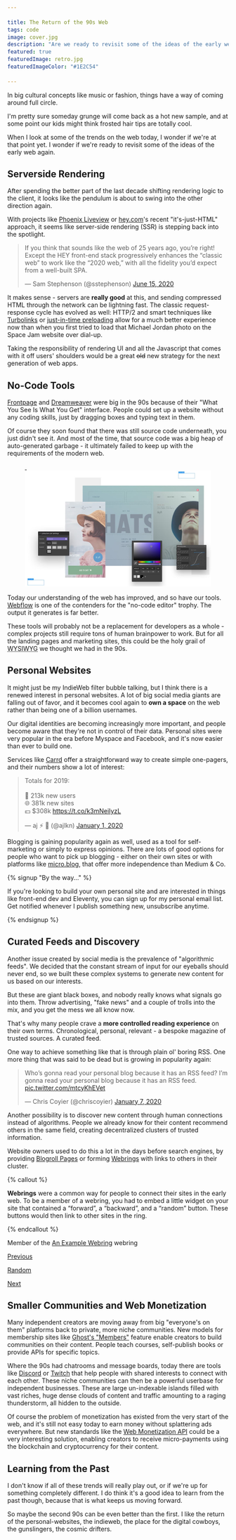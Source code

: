 ```yaml
---

title: The Return of the 90s Web
tags: code
image: cover.jpg
description: "Are we ready to revisit some of the ideas of the early web again? There are trends that suggest we might just have come full circle - and I like it."
featured: true
featuredImage: retro.jpg
featuredImageColor: "#1E2C54"

---
```


<p class="lead">In big cultural concepts like music or fashion, things have a way of coming around full circle.

I'm pretty sure someday grunge will come back as a hot new sample, and at some point our kids might think frosted hair tips are totally cool.</p>

When I look at some of the trends on the web today, I wonder if we're at that point yet. I wonder if we're ready to revisit some of the ideas of the early web again.

## Serverside Rendering

After spending the better part of the last decade shifting rendering logic to the client, it looks like the pendulum is about to swing into the other direction again.

With projects like [Phoenix Liveview](https://www.phoenixframework.org/) or [hey.com](https://hey.com/how-it-works/)'s recent "it's-just-HTML" approach, it seems like server-side rendering (SSR) is stepping back into the spotlight.

<blockquote class="twitter-tweet"><p lang="en" dir="ltr">If you think that sounds like the web of 25 years ago, you’re right! Except the HEY front-end stack progressively enhances the “classic web” to work like the “2020 web,” with all the fidelity you’d expect from a well-built SPA.</p>&mdash; Sam Stephenson (@sstephenson) <a href="https://twitter.com/sstephenson/status/1272608171056680960?ref_src=twsrc%5Etfw">June 15, 2020</a></blockquote>

It makes sense - servers are __really good__ at this, and sending compressed HTML through the network can be lightning fast. The classic request-response cycle has evolved as well: HTTP/2 and smart techniques like [Turbolinks](https://github.com/turbolinks/turbolinks) or [just-in-time preloading](https://instant.page/) allow for a much better experience now than when you first tried to load that Michael Jordan photo on the Space Jam website over dial-up.

Taking the responsibility of rendering UI and all the Javascript that comes with it off users' shoulders would be a great ~~old~~ new strategy for the next generation of web apps.

## No-Code Tools

[Frontpage](https://en.wikipedia.org/wiki/Microsoft_FrontPage) and [Dreamweaver](https://en.wikipedia.org/wiki/Adobe_Dreamweaver) were big in the 90s because of their "What You See Is What You Get" interface. People could set up a website without any coding skills, just by dragging boxes and typing text in them.

Of course they soon found that there was still source code underneath, you just didn't see it. And most of the time, that source code was a big heap of auto-generated garbage - it ultimately failed to keep up with the requirements of the modern web.

<figure class="extend">

 <a href="https://webflow.com" rel="noopener noreferrer" target="_blank">

  <img src="webflow.jpg" alt="the webflow interface, different design widgets and controls" loading="lazy" />

 </a>

</figure>


Today our understanding of the web has improved, and so have our tools. [Webflow](https://webflow.com/) is one of the contenders for the "no-code editor" trophy. The output it generates is far better.

These tools will probably not be a replacement for developers as a whole - complex projects still require tons of human brainpower to work. But for all the landing pages and marketing sites, this could be the holy grail of <abbr title="What you see is what you get">WYSIWYG</abbr> we thought we had in the 90s.

## Personal Websites

It might just be my IndieWeb filter bubble talking, but I think there is a renewed interest in personal websites. A lot of big social media giants are falling out of favor, and it becomes cool again to __own a space__ on the web rather than being one of a billion usernames.

Our digital identities are becoming increasingly more important, and people become aware that they're not in control of their data. Personal sites were very popular in the era before Myspace and Facebook, and it's now easier than ever to build one.

Services like [Carrd](https://carrd.co/) offer a straightforward way to create simple one-pagers, and their numbers show a lot of interest:

<blockquote class="twitter-tweet"><p lang="en" dir="ltr">Totals for 2019:<br><br>🙋 213k new users<br>🌐 381k new sites<br>💵 $308k <a href="https://t.co/k3mNeiIyzL">https://t.co/k3mNeiIyzL</a></p>&mdash; aj ⚡️ 🍜 (@ajlkn) <a href="https://twitter.com/ajlkn/status/1212418595763998720?ref_src=twsrc%5Etfw">January 1, 2020</a></blockquote>

Blogging is gaining popularity again as well, used as a tool for self-marketing or simply to express opinions. There are lots of good options for people who want to pick up blogging - either on their own sites or with platforms like [micro.blog](http://micro.blog/), that offer more independence than Medium & Co.

{% signup "By the way..." %}

If you're looking to build your own personal site and are interested in things like front-end dev and Eleventy, you can sign up for my personal email list. Get notified whenever I publish something new, unsubscribe anytime.

{% endsignup %}


## Curated Feeds and Discovery

Another issue created by social media is the prevalence of "algorithmic feeds". We decided that the constant stream of input for our eyeballs should never end, so we built these complex systems to generate new content for us based on our interests.

But these are giant black boxes, and nobody really knows what signals go into them. Throw advertising, "fake news" and a couple of trolls into the mix, and you get the mess we all know now.

That's why many people crave a __more controlled reading experience__ on their own terms. Chronological, personal, relevant - a bespoke magazine of trusted sources. A curated feed.

One way to achieve something like that is through plain ol' boring RSS. One more thing that was said to be dead but is growing in popularity again:

<blockquote class="twitter-tweet"><p lang="en" dir="ltr">Who’s gonna read your personal blog because it has an RSS feed? I’m gonna read your personal blog because it has an RSS feed. <a href="https://t.co/mtcyKhEVet">pic.twitter.com/mtcyKhEVet</a></p>&mdash; Chris Coyier (@chriscoyier) <a href="https://twitter.com/chriscoyier/status/1214606808125341696?ref_src=twsrc%5Etfw">January 7, 2020</a></blockquote>

Another possibility is to discover new content through human connections instead of algorithms. People we already know for their content recommend others in the same field, creating decentralized clusters of trusted information.

Website owners used to do this a lot in the days before search engines, by providing [Blogroll Pages](/blogroll/) or forming [Webrings](https://en.wikipedia.org/wiki/Webring) with links to others in their cluster.

{% callout %}

__Webrings__ were a common way for people to connect their sites in the early web. To be a member of a webring, you had to embed a little widget on your site that contained a “forward”, a “backward”, and a “random” button. These buttons would then link to other sites in the ring.

{% endcallout %}

<webring-banner>

 <p>Member of the <a href="https://webringdemo.netlify.com">An Example Webring</a> webring</p>

 <a href="https://webringdemo.netlify.com/prev">Previous</a>

 <a href="https://webringdemo.netlify.com/random">Random</a>

 <a href="https://webringdemo.netlify.com/next">Next</a>

</webring-banner>

<script async src="https://webringdemo.netlify.com/embed.js" charset="utf-8"></script>

## Smaller Communities and Web Monetization

Many independent creators are moving away from big "everyone's on them" platforms back to private, more niche communities. New models for membership sites like [Ghost's "Members"](https://ghost.org/members/) feature enable creators to build communities on their content. People teach courses, self-publish books or provide APIs for specific topics.

Where the 90s had chatrooms and message boards, today there are tools like [Discord](https://discord.com/) or [Twitch](https://www.twitch.tv/) that help people with shared interests to connect with each other. These niche communities can then be a powerful userbase for independent businesses. These are large un-indexable islands filled with vast riches, huge dense clouds of content and traffic amounting to a raging thunderstorm, all hidden to the outside.

Of course the problem of monetization has existed from the very start of the web, and it's still not easy today to earn money without splattering ads everywhere. But new standards like the [Web Monetization API](https://webmonetization.org/) could be a very interesting solution, enabling creators to receive micro-payments using the blockchain and cryptocurrency for their content.

## Learning from the Past

I don't know if all of these trends will really play out, or if we're up for something completely different. I do think it's a good idea to learn from the past though, because that is what keeps us moving forward.

So maybe the second 90s can be even better than the first. I like the return of the personal-websites, the indieweb, the place for the digital cowboys, the gunslingers, the cosmic drifters.